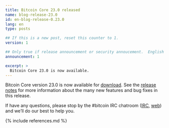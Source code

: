 ```yaml
---
title: Bitcoin Core 23.0 released
name: blog-release-23.0
id: en-blog-release-0.23.0
lang: en
type: posts

## If this is a new post, reset this counter to 1.
version: 1

## Only true if release announcement or security annoucement.  English posts only
announcement: 1

excerpt: >
  Bitcoin Core 23.0 is now available.
---
```

Bitcoin Core version 23.0 is now available for [download][download
page].  See the [release notes][] for more information about the many
new features and bug fixes in this release.

If have any questions, please stop by the #bitcoin IRC chatroom
([IRC][irc], [web][web irc]) and we’ll do our best to help you.

[release notes]: /en/releases/23.0/
[IRC]: irc://irc.libera.chat/bitcoin
[web irc]: https://web.libera.chat/#bitcoin
[download page]: /en/download

{% include references.md %}
